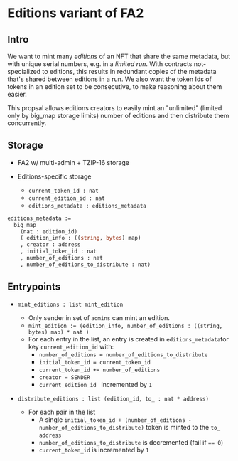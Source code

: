 # Editions variant of FA2

## Intro

We want to mint many _editions_ of an NFT that share the same metadata,
but with unique serial numbers, e.g. in a _limited run_.
With contracts not-specialized to editions, this results in redundant copies of the metadata that's shared between editions in a run.
We also want the token Ids of tokens in an edition set to be consecutive, to make reasoning about them easier. 

This propsal allows editions creators to easily mint an "unlimited" (limited only by big_map storage limits) number of editions and then distribute them concurrently. 

## Storage

- FA2 w/ multi-admin + TZIP-16 storage

- Editions-specific storage
  + `current_token_id : nat`
  + `current_edition_id : nat`
  + `editions_metadata : editions_metadata`

```ocaml
editions_metadata :=
  big_map
    (nat : edition_id)
    ( edition_info : ((string, bytes) map)
    , creator : address 
    , initial_token_id : nat
    , number_of_editions : nat
    , number_of_editions_to_distribute : nat)
```
## Entrypoints

- `mint_editions : list mint_edition`
  + Only sender in set of `admins` can mint an edition. 
  + `mint_edition := (edition_info, number_of_editions : ((string, bytes) map) * nat )`
  + For each entry in the list, an entry is created in `editions_metadata`for key `current_edition_id`
    with:
    * `number_of_editions = number_of_editions_to_distribute`
    * `initial_token_id = current_token_id`
    * `current_token_id += number_of_editions`
    * `creator = SENDER`
    * `current_edition_id ` incremented by `1`

- `distribute_editions : list (edition_id, to_ : nat * address)`
  + For each pair in the list
    * A single `initial_token_id + (number_of_editions - number_of_editions_to_distribute)` token is minted to the `to_` `address`
    * `number_of_editions_to_distribute` is decremented (fail if `== 0`)
    * `current_token_id` is incremented by `1`
